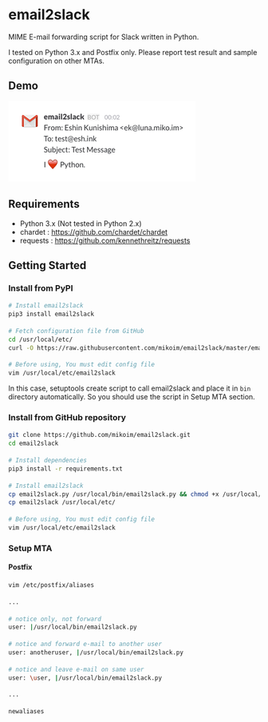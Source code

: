 # email2slack

MIME E-mail forwarding script for Slack written in Python.

I tested on Python 3.x and Postfix only.
Please report test result and sample configuration on other MTAs.

## Demo

![Slack](slack-demo.png)

## Requirements

 - Python 3.x (Not tested in Python 2.x)
 - chardet : https://github.com/chardet/chardet
 - requests : https://github.com/kennethreitz/requests

## Getting Started

### Install from PyPI

```bash
# Install email2slack
pip3 install email2slack

# Fetch configuration file from GitHub
cd /usr/local/etc/
curl -O https://raw.githubusercontent.com/mikoim/email2slack/master/email2slack

# Before using, You must edit config file
vim /usr/local/etc/email2slack
```

In this case, setuptools create script to call email2slack and place it in ```bin``` directory automatically.
So you should use the script in Setup MTA section.

### Install from GitHub repository

```bash
git clone https://github.com/mikoim/email2slack.git
cd email2slack

# Install dependencies
pip3 install -r requirements.txt

# Install email2slack
cp email2slack.py /usr/local/bin/email2slack.py && chmod +x /usr/local/bin/email2slack.py
cp email2slack /usr/local/etc/

# Before using, You must edit config file
vim /usr/local/etc/email2slack
```

### Setup MTA

#### Postfix
```bash
vim /etc/postfix/aliases

...

# notice only, not forward
user: |/usr/local/bin/email2slack.py

# notice and forward e-mail to another user
user: anotheruser, |/usr/local/bin/email2slack.py

# notice and leave e-mail on same user
user: \user, |/usr/local/bin/email2slack.py

...

newaliases
```
